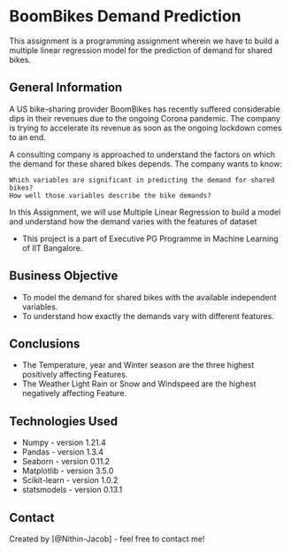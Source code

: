 # BoomBikes Demand Prediction
This assignment is a programming assignment wherein we have to build a multiple linear regression model for the prediction of demand for shared bikes. 



## General Information
A US bike-sharing provider BoomBikes has recently suffered considerable dips in their revenues due to the ongoing Corona pandemic. The company is trying to accelerate its revenue as soon as the ongoing lockdown comes to an end.

A consulting company is approached to understand the factors on which the demand for these shared bikes depends. The company wants to know:

    Which variables are significant in predicting the demand for shared bikes?
    How well those variables describe the bike demands?

In this Assignment, we will use Multiple Linear Regression to build a model and understand how the demand varies with the features of dataset
- This project is a part of Executive PG Programme in Machine Learning of IIT Bangalore.

## Business Objective

* To model the demand for shared bikes with the available independent variables.
* To understand how exactly the demands vary with different features.
<!-- You don't have to answer all the questions - just the ones relevant to your project. -->

## Conclusions
- The Temperature, year and Winter season are the three highest positively affecting Features.
- The Weather Light Rain or Snow and Windspeed are the highest negatively affecting Feature.

<!-- You don't have to answer all the questions - just the ones relevant to your project. -->


## Technologies Used
- Numpy - version 1.21.4
- Pandas - version 1.3.4
- Seaborn - version 0.11.2
- Matplotlib - version 3.5.0
- Scikit-learn - version 1.0.2
- statsmodels - version 0.13.1

<!-- As the libraries versions keep on changing, it is recommended to mention the version of library used in this project -->


## Contact
Created by [@Nithin-Jacob] - feel free to contact me!


<!-- Optional -->
<!-- ## License -->
<!-- This project is open source and available under the [... License](). -->

<!-- You don't have to include all sections - just the one's relevant to your project -->